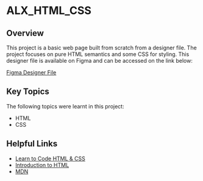 # ALX_HTML_CSS

## Overview

This project is a basic web page built from scratch from a designer file.
The project focuses on pure HTML semantics and some CSS for styling.
This designer file is available on Figma and can be accessed on the link below:

[Figma Designer File](https://www.figma.com/file/dyYL6Ku4WG7vsdpwvlcJZC/Homepage?node-id=0%3A1&mode=dev)

## Key Topics

The following topics were learnt in this project:

- HTML
- CSS

## Helpful Links

- [Learn to Code HTML & CSS](https://learn.shayhowe.com/html-css/)
- [Introduction to HTML](https://developer.mozilla.org/en-US/docs/Learn/HTML/Introduction_to_HTML)
- [MDN](https://developer.mozilla.org/en-US/)
